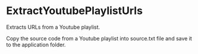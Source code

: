 # ExtractYoutubePlaylistUrls
Extracts URLs from a Youtube playlist.

Copy the source code from a Youtube playlist into source.txt file and save it to the application folder.
